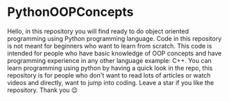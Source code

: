 # PythonOOPConcepts
Hello, in this repository you will find ready to do object oriented programming using Python programming language. Code in this repository is not meant for beginners who want to learn from scratch. This code is intended for people who have basic knowledge of OOP concepts and have programming experience in any other language example: C++. You can learn programming using python by having a quick look in the repo, this repository is for people who don't want to read lots of articles or watch videos and directly, want to jump into coding. Leave a star if you like the repository. Thank you 😉
